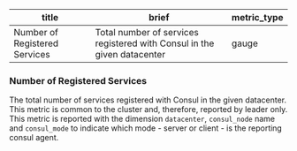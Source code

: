 title | brief | metric_type
------|-------|------------
Number of Registered Services | Total number of services registered with Consul in the given datacenter | gauge

### Number of Registered Services
The total number of services registered with Consul in the given datacenter. This metric is common to the cluster and, therefore, reported by leader only. This metric is reported with the dimension `datacenter`, `consul_node` name and `consul_mode` to indicate which mode - server or client - is the reporting consul agent.
